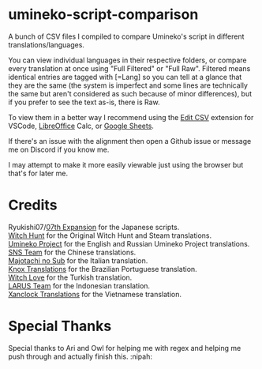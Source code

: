 # umineko-script-comparison

A bunch of CSV files I compiled to compare Umineko's script in different translations/languages.

You can view individual languages in their respective folders, or compare every translation at once using "Full Filtered" or "Full Raw". Filtered means identical entries are tagged with [=Lang] so you can tell at a glance that they are the same (the system is imperfect and some lines are technically the same but aren't considered as such because of minor differences), but if you prefer to see the text as-is, there is Raw. 

To view them in a better way I recommend using the [Edit CSV](https://open-vsx.org/vscode/item?itemName=janisdd.vscode-edit-csv) extension for VSCode, [LibreOffice](https://www.libreoffice.org/) Calc, or [Google Sheets](https://docs.google.com/spreadsheets/u/0/).  

If there's an issue with the alignment then open a Github issue or message me on Discord if you know me.

I may attempt to make it more easily viewable just using the browser but that's for later me.

# Credits

Ryukishi07/[07th Expansion](https://07th-expansion.net/) for the Japanese scripts.  
[Witch Hunt](https://x.com/witchhunt_ot) for the Original Witch Hunt and Steam translations.  
[Umineko Project](https://www.umineko-project.org/en/) for the English and Russian Umineko Project translations.  
[SNS Team](https://snsteam.club/) for the Chinese translations.  
[Majotachi no Sub](https://majotachinosub.com/visual-novel/umineko.html) for the Italian translation.  
[Knox Translations](https://knox.fansub.com.br/) for the Brazilian Portuguese translation.  
[Witch Love](https://witch-love.github.io/) for the Turkish translation.  
[LARUS Team](https://umineko-indo.vercel.app/) for the Indonesian translation.  
[Xanclock Translations](https://github.com/XanclockTranslations/umineko-scripting-vi) for the Vietnamese translation.  

# Special Thanks

Special thanks to Ari and Owl for helping me with regex and helping me push through and actually finish this. :nipah:
